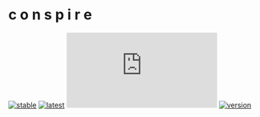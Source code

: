 # c o n s p i r e

[![stable](https://img.shields.io/badge/docs-stable-blue)](https://docs.rs/conspire)
[![latest](https://img.shields.io/badge/docs-latest-blue)](https://mrbuche.github.io/conspire.rs/conspire)
[![license](https://img.shields.io/github/license/mrbuche/conspire.rs?color=blue)](https://github.com/mrbuche/conspire.rs?tab=GPL-3.0-1-ov-file#GPL-3.0-1-ov-file)
[![version](https://img.shields.io/crates/v/conspire?color=blue&label=version)](https://crates.io/crates/conspire)
